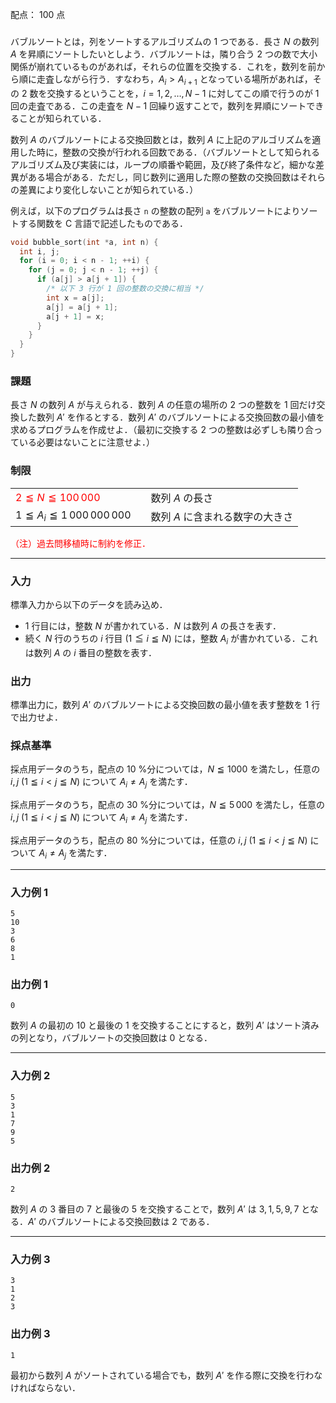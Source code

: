 配点： $100$ 点

###

バブルソートとは，列をソートするアルゴリズムの $1$ つである．長さ $N$ の数列 $A$ を昇順にソートしたいとしよう．バブルソートは，隣り合う $2$ つの数で大小関係が崩れているものがあれば，それらの位置を交換する．これを，数列を前から順に走査しながら行う．すなわち，$A_i > A_{i + 1}$ となっている場所があれば，その $2$ 数を交換するということを，$i = 1, 2, \ldots, N - 1$ に対してこの順で行うのが $1$ 回の走査である．この走査を $N − 1$ 回繰り返すことで，数列を昇順にソートできることが知られている．

数列 $A$ のバブルソートによる交換回数とは，数列 $A$ に上記のアルゴリズムを適用した時に，整数の交換が行われる回数である．（バブルソートとして知られるアルゴリズム及び実装には，ループの順番や範囲，及び終了条件など，細かな差異がある場合がある．ただし，同じ数列に適用した際の整数の交換回数はそれらの差異により変化しないことが知られている．）

例えば，以下のプログラムは長さ `n` の整数の配列 `a` をバブルソートによりソートする関数を C 言語で記述したものである．

~~~cpp
void bubble_sort(int *a, int n) {
  int i, j;
  for (i = 0; i < n - 1; ++i) {
    for (j = 0; j < n - 1; ++j) {
      if (a[j] > a[j + 1]) {
        /* 以下 3 行が 1 回の整数の交換に相当 */
        int x = a[j];
        a[j] = a[j + 1];
        a[j + 1] = x;
      }
    }
  }
}
~~~

### 課題

長さ $N$ の数列 $A$ が与えられる．数列 $A$ の任意の場所の $2$ つの整数を $1$ 回だけ交換した数列 $A'$ を作るとする．数列 $A'$ のバブルソートによる交換回数の最小値を求めるプログラムを作成せよ．（最初に交換する $2$ つの整数は必ずしも隣り合っている必要はないことに注意せよ．）

### 制限

|||
|---|---|
|<span style="color: red">$2 \leqq N \leqq 100\,000$</span>&emsp;|数列 $A$ の長さ|
|$1 \leqq A_i \leqq 1\,000\,000\,000$&emsp;|数列 $A$ に含まれる数字の大きさ|

<span style="color: red">（注）過去問移植時に制約を修正．</span>

---

### 入力

標準入力から以下のデータを読み込め．

- $1$ 行目には，整数 $N$ が書かれている．$N$ は数列 $A$ の長さを表す．
- 続く $N$ 行のうちの $i$ 行目 ($1 \leqq i \leqq N$) には，整数 $A_i$ が書かれている．これは数列 $A$ の $i$ 番目の整数を表す．

### 出力

標準出力に，数列 $A'$ のバブルソートによる交換回数の最小値を表す整数を $1$ 行で出力せよ．

### 採点基準

採点用データのうち，配点の $10$ %分については，$N \leqq 1 000$ を満たし，任意の $i, j$ ($1 \leqq i < j \leqq N$) について $A_i \neq A_j$ を満たす．

採点用データのうち，配点の $30$ %分については，$N \leqq 5\,000$ を満たし，任意の $i, j$ ($1 \leqq i < j \leqq N$) について $A_i \neq A_j$ を満たす．

採点用データのうち，配点の $80$ %分については，任意の $i, j$ ($1 \leqq i < j \leqq N$) について $A_i \neq A_j$ を満たす．

---

### 入力例 1

~~~
5
10
3
6
8
1
~~~

### 出力例 1

~~~
0
~~~

数列 $A$ の最初の $10$ と最後の $1$ を交換することにすると，数列 $A'$ はソート済みの列となり，バブルソートの交換回数は $0$ となる．

---

### 入力例 2

~~~
5
3
1
7
9
5
~~~

### 出力例 2

~~~
2
~~~

数列 $A$ の $3$ 番目の $7$ と最後の $5$ を交換することで，数列 $A'$ は $3, 1, 5, 9, 7$ となる．$A'$ のバブルソートによる交換回数は $2$ である．

---

### 入力例 3

~~~
3
1
2
3
~~~

### 出力例 3

~~~
1
~~~
最初から数列 $A$ がソートされている場合でも，数列 $A'$ を作る際に交換を行わなければならない．